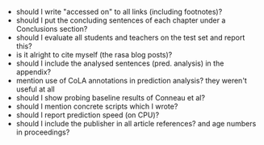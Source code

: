 - should I write "accessed on" to all links (including footnotes)?
- should I put the concluding sentences of each chapter under a Conclusions section?
- should I evaluate all students and teachers on the test set and report this?
- is it alright to cite myself (the rasa blog posts)?
- should I include the analysed sentences (pred. analysis) in the appendix?
- mention use of CoLA annotations in prediction analysis? they weren't useful at all
- should I show probing baseline results of Conneau et al?
- should I mention concrete scripts which I wrote?
- should I report prediction speed (on CPU)?
- should I include the publisher in all article references? and age numbers in proceedings?